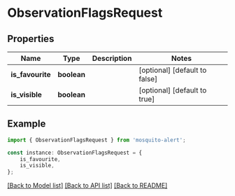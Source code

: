 # ObservationFlagsRequest


## Properties

Name | Type | Description | Notes
------------ | ------------- | ------------- | -------------
**is_favourite** | **boolean** |  | [optional] [default to false]
**is_visible** | **boolean** |  | [optional] [default to true]

## Example

```typescript
import { ObservationFlagsRequest } from 'mosquito-alert';

const instance: ObservationFlagsRequest = {
    is_favourite,
    is_visible,
};
```

[[Back to Model list]](../README.md#documentation-for-models) [[Back to API list]](../README.md#documentation-for-api-endpoints) [[Back to README]](../README.md)
